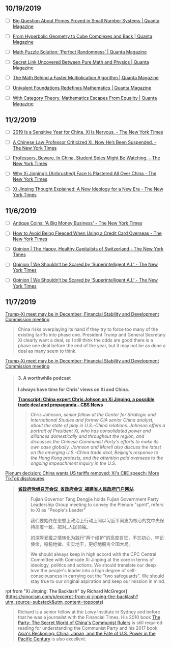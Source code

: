 


## 10/19/2019

- [ ] [Big Question About Primes Proved in Small Number Systems | Quanta Magazine](https://www.quantamagazine.org/big-question-about-primes-proved-in-small-number-systems-20190926/)

- [ ] [From Hyperbolic Geometry to Cube Complexes and Back | Quanta Magazine](https://www.quantamagazine.org/from-hyperbolic-geometry-to-cube-complexes-and-back-20121002/)

- [ ] [Math Puzzle Solution: ‘Perfect Randomness’ | Quanta Magazine](https://www.quantamagazine.org/math-puzzle-solution-perfect-randomness-20190927/)

- [ ] [Secret Link Uncovered Between Pure Math and Physics | Quanta Magazine](https://www.quantamagazine.org/secret-link-uncovered-between-pure-math-and-physics-20171201/)

- [ ] [The Math Behind a Faster Multiplication Algorithm | Quanta Magazine](https://www.quantamagazine.org/the-math-behind-a-faster-multiplication-algorithm-20190923/)

- [ ] [Univalent Foundations Redefines Mathematics | Quanta Magazine](https://www.quantamagazine.org/univalent-foundations-redefines-mathematics-20150519/)

- [ ] [With Category Theory, Mathematics Escapes From Equality | Quanta Magazine](https://www.quantamagazine.org/with-category-theory-mathematics-escapes-from-equality-20191010/)




## 11/2/2019

- [ ] [2019 Is a Sensitive Year for China. Xi Is Nervous. - The New York Times](https://www.nytimes.com/2019/02/25/world/asia/china-xi-warnings.html?action=click&module=inline&pgtype=Article&region=Footer)

- [ ] [A Chinese Law Professor Criticized Xi. Now He’s Been Suspended. - The New York Times](https://www.nytimes.com/2019/03/26/world/asia/chinese-law-professor-xi.html?module=inline)

- [ ] [Professors, Beware. In China, Student Spies Might Be Watching. - The New York Times](https://www.nytimes.com/2019/11/01/world/asia/china-student-informers.html)

- [ ] [Why Xi Jinping’s (Airbrushed) Face Is Plastered All Over China - The New York Times](https://www.nytimes.com/interactive/2017/11/09/world/asia/xi-propaganda.html?module=inline)

- [ ] [Xi Jinping Thought Explained: A New Ideology for a New Era - The New York Times](https://www.nytimes.com/2018/02/26/world/asia/xi-jinping-thought-explained-a-new-ideology-for-a-new-era.html?module=inline)




## 11/6/2019

- [ ] [Antique Coins: 'A Big Money Business' - The New York Times](https://www.nytimes.com/2016/04/05/fashion/antique-coins-a-big-money-business.html)

- [ ] [How to Avoid Being Fleeced When Using a Credit Card Overseas - The New York Times](https://www.nytimes.com/2019/10/01/travel/overseas-credit-card-fees.html?smid=fb-nyttravel&smtyp=cur&fbclid=IwAR1nzLVcIfzQk4uz7TNv4GYrxEZTdo8u85TFmCQDdMIAhz6iigFRWpsG3m8)

- [ ] [Opinion | The Happy, Healthy Capitalists of Switzerland - The New York Times](https://www.nytimes.com/2019/11/02/opinion/sunday/switzerland-capitalism-wealth.html)

- [ ] [Opinion | We Shouldn’t be Scared by ‘Superintelligent A.I.’ - The New York Times](https://www.nytimes.com/2019/10/31/opinion/superintelligent-artificial-intelligence.html?auth=login-email&login=email&fbclid=IwAR17dXfSdFCdTq-hrZhmMJda_8XoAgmGQb5unM-QuIIQjAOaERVF0kwaqKs)

- [ ] [Opinion | We Shouldn’t be Scared by ‘Superintelligent A.I.’ - The New York Times](https://www.nytimes.com/2019/10/31/opinion/superintelligent-artificial-intelligence.html?fbclid=IwAR2sH5lSgmxLVSuxxxloego4vh1njKxx-QG_yXWBPdviKJfSWDr5eh7jYoY)


## 11/7/2019

[Trump-Xi meet may be in December; Financial Stability and Development Commission meeting](https://sinocism.com/p/trump-xi-meet-may-be-in-december)

> China risks overplaying its hand if they try to force too many of the existing tariffs into phase one. President Trump and General Secretary Xi clearly want a deal, so I still think the odds are good there is a phase one deal before the end of the year, but it may not be as done a deal as many seem to think.


[Trump-Xi meet may be in December; Financial Stability and Development Commission meeting](https://sinocism.com/p/trump-xi-meet-may-be-in-december)

> #### 3\. A worthwhile podcast
> 
> **I always have time for Chris’ views on Xi and China.**
> 
> **[Transcript: China expert Chris Johson on Xi Jinping, a possible trade deal and propaganda - CBS News](https://www.cbsnews.com/news/transcript-chris-johnson-talks-with-michael-morell-on-intelligence-matters/)**
> 
> > _Chris Johnson, senior fellow at the Center for Strategic and International Studies and former CIA senior China analyst, about the state of play in U.S.-China relations. Johnson offers a portrait of President Xi, who has consolidated power and alliances domestically and throughout the region, and discusses the Chinese Communist Party's efforts to make its own case globally. Johnson and Morell also discuss the latest on the emerging U.S.-China trade deal, Beijing's response to the Hong Kong protests, and the attention paid overseas to the ongoing impeachment inquiry in the U.S._





[Plenum decision; China wants US tariffs removed; Xi's CIIE speech; More TikTok disclosures](https://sinocism.com/p/plenum-decision-china-wants-us-tariffs)

> **[省政府党组召开会议_省政府会议_福建省人民政府门户网站](http://www.fujian.gov.cn/szf/hy/201911/t20191105_5084994.htm)**
> 
> > Fujian Governor Tang Dengjie holds Fujian Government Party Leadership Group meeting to convey the Plenum "spirit", refers to Xi as "People's Leader"  
> >   
> > 我们要始终在思想上政治上行动上同以习近平同志为核心的党中央保持高度一致，把对_人民领袖_
> > 
> > 的深厚爱戴之情转化为践行“两个维护”的高度自觉，不忘初心、牢记使命，稳稳地做、实实地干，更好地服务全国大局。  
> >   
> > We should always keep in high accord with the CPC Central Committee with Comrade Xi Jinping at the core in terms of ideology, politics and actions. We should translate our deep love the people's leader into a high degree of self-consciousness in carrying out the "two safeguards". We should stay true to our original aspiration and keep our mission in mind.


rpt from "Xi Jinping: The Backlash" by Richard McGregor](https://sinocism.com/p/excerpt-from-xi-jinping-the-backlash?utm_source=substack&utm_content=topposts)

> Richard is a senior fellow at the Lowy Institute in Sydney and before that he was a journalist with the Financial Times. His 2010 book [The Party: The Secret World of China's Communist Rulers](https://amzn.to/2SnOXBn) is still required reading for understanding the Communist Party and his 2017 book [Asia's Reckoning: China, Japan, and the Fate of U.S. Power in the Pacific Century](https://amzn.to/2O2UI9g) is also excellent.



